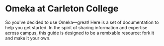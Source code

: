 # Omeka at Carleton College

So you've decided to use Omeka&mdash;great! Here is a set of documentation to help you get started. In the spirit of sharing information and expertise across campus, this guide is designed to be a remixable resource: fork it and make it your own. 